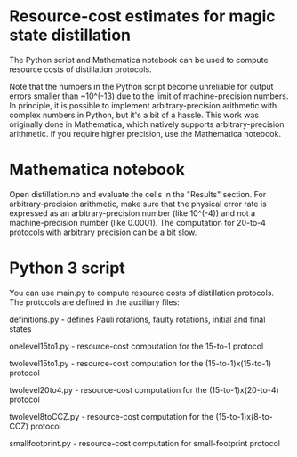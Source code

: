 # Resource-cost estimates for magic state distillation

The Python script and Mathematica notebook can be used to compute resource costs of distillation protocols. 

Note that the numbers in the Python script become unreliable for output errors smaller than ~10^(-13) due to the limit of machine-precision numbers. In principle, it is possible to implement arbitrary-precision arithmetic with complex numbers in Python, but it's a bit of a hassle. This work was originally done in Mathematica, which natively supports arbitrary-precision arithmetic. If you require higher precision, use the Mathematica notebook.

# Mathematica notebook

Open distillation.nb and evaluate the cells in the "Results" section. For arbitrary-precision arithmetic, make sure that the physical error rate is expressed as an arbitrary-precision number (like 10^(-4)) and not a machine-precision number (like 0.0001). The computation for 20-to-4 protocols with arbitrary precision can be a bit slow.

# Python 3 script

You can use main.py to compute resource costs of distillation protocols. The protocols are defined in the auxiliary files:

definitions.py - defines Pauli rotations, faulty rotations, initial and final states

onelevel15to1.py - resource-cost computation for the 15-to-1 protocol

twolevel15to1.py - resource-cost computation for the (15-to-1)x(15-to-1) protocol

twolevel20to4.py - resource-cost computation for the (15-to-1)x(20-to-4) protocol

twolevel8toCCZ.py - resource-cost computation for the (15-to-1)x(8-to-CCZ) protocol

smallfootprint.py - resource-cost computation for small-footprint protocol

